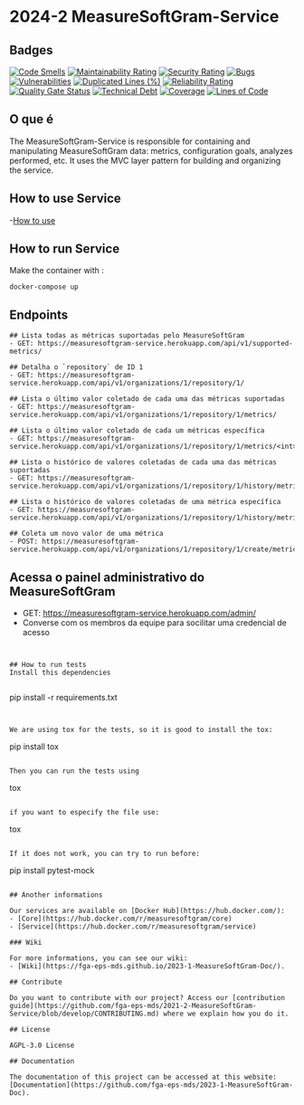 # 2024-2 MeasureSoftGram-Service

## Badges

[![Code Smells](https://sonarcloud.io/api/project_badges/measure?project=fga-eps-mds_2023-1-MeasureSoftGram-Service&metric=code_smells)](https://sonarcloud.io/summary/new_code?id=fga-eps-mds_2023-1-MeasureSoftGram-Service)
[![Maintainability Rating](https://sonarcloud.io/api/project_badges/measure?project=fga-eps-mds_2023-1-MeasureSoftGram-Service&metric=sqale_rating)](https://sonarcloud.io/summary/new_code?id=fga-eps-mds_2023-1-MeasureSoftGram-Service)
[![Security Rating](https://sonarcloud.io/api/project_badges/measure?project=fga-eps-mds_2023-1-MeasureSoftGram-Service&metric=security_rating)](https://sonarcloud.io/summary/new_code?id=fga-eps-mds_2023-1-MeasureSoftGram-Service)
[![Bugs](https://sonarcloud.io/api/project_badges/measure?project=fga-eps-mds_2023-1-MeasureSoftGram-Service&metric=bugs)](https://sonarcloud.io/summary/new_code?id=fga-eps-mds_2023-1-MeasureSoftGram-Service)
[![Vulnerabilities](https://sonarcloud.io/api/project_badges/measure?project=fga-eps-mds_2023-1-MeasureSoftGram-Service&metric=vulnerabilities)](https://sonarcloud.io/summary/new_code?id=fga-eps-mds_2023-1-MeasureSoftGram-Service)
[![Duplicated Lines (%)](https://sonarcloud.io/api/project_badges/measure?project=fga-eps-mds_2023-1-MeasureSoftGram-Service&metric=duplicated_lines_density)](https://sonarcloud.io/summary/new_code?id=fga-eps-mds_2023-1-MeasureSoftGram-Service)
[![Reliability Rating](https://sonarcloud.io/api/project_badges/measure?project=fga-eps-mds_2023-1-MeasureSoftGram-Service&metric=reliability_rating)](https://sonarcloud.io/summary/new_code?id=fga-eps-mds_2023-1-MeasureSoftGram-Service)
[![Quality Gate Status](https://sonarcloud.io/api/project_badges/measure?project=fga-eps-mds_2023-1-MeasureSoftGram-Service&metric=alert_status)](https://sonarcloud.io/summary/new_code?id=fga-eps-mds_2023-1-MeasureSoftGram-Service)
[![Technical Debt](https://sonarcloud.io/api/project_badges/measure?project=fga-eps-mds_2023-1-MeasureSoftGram-Service&metric=sqale_index)](https://sonarcloud.io/summary/new_code?id=fga-eps-mds_2023-1-MeasureSoftGram-Service)
[![Coverage](https://sonarcloud.io/api/project_badges/measure?project=fga-eps-mds_2023-1-MeasureSoftGram-Service&metric=coverage)](https://sonarcloud.io/summary/new_code?id=fga-eps-mds_2023-1-MeasureSoftGram-Service)
[![Lines of Code](https://sonarcloud.io/api/project_badges/measure?project=fga-eps-mds_2023-1-MeasureSoftGram-Service&metric=ncloc)](https://sonarcloud.io/summary/new_code?id=fga-eps-mds_2023-1-MeasureSoftGram-Service)


## O que é

The MeasureSoftGram-Service is responsible for containing and manipulating MeasureSoftGram data: metrics, configuration goals, analyzes performed, etc. It uses the MVC layer pattern for building and organizing the service.

## How to use Service
-[How to use](https://fga-eps-mds.github.io/2021-2-MeasureSoftGram-Doc/docs/artifact/how_to_use)

## How to run Service

Make the container with :

```
docker-compose up
```


## Endpoints
```
## Lista todas as métricas suportadas pelo MeasureSoftGram
- GET: https://measuresoftgram-service.herokuapp.com/api/v1/supported-metrics/

## Detalha o `repository` de ID 1
- GET: https://measuresoftgram-service.herokuapp.com/api/v1/organizations/1/repository/1/

## Lista o último valor coletado de cada uma das métricas suportadas
- GET: https://measuresoftgram-service.herokuapp.com/api/v1/organizations/1/repository/1/metrics/

## Lista o último valor coletado de cada um métricas específica
- GET: https://measuresoftgram-service.herokuapp.com/api/v1/organizations/1/repository/1/metrics/<int>/

## Lista o histórico de valores coletadas de cada uma das métricas suportadas
- GET: https://measuresoftgram-service.herokuapp.com/api/v1/organizations/1/repository/1/history/metrics/

## Lista o histórico de valores coletadas de uma métrica específica
- GET: https://measuresoftgram-service.herokuapp.com/api/v1/organizations/1/repository/1/history/metrics/<int>/

## Coleta um novo valor de uma métrica
- POST: https://measuresoftgram-service.herokuapp.com/api/v1/organizations/1/repository/1/create/metrics/
```

## Acessa o painel administrativo do MeasureSoftGram
- GET: https://measuresoftgram-service.herokuapp.com/admin/
- Converse com os membros da equipe para socilitar uma credencial de acesso

```


## How to run tests
Install this dependencies


```
pip install -r requirements.txt
```


We are using tox for the tests, so it is good to install the tox:

```
pip install tox
```

Then you can run the tests using

```
 tox
```

if you want to especify the file use:
```
 tox <PACKAGE OR FILE>
```

If it does not work, you can try to run before:
```
pip install pytest-mock
```

## Another informations

Our services are available on [Docker Hub](https://hub.docker.com/):
- [Core](https://hub.docker.com/r/measuresoftgram/core)
- [Service](https://hub.docker.com/r/measuresoftgram/service)

### Wiki

For more informations, you can see our wiki:
- [Wiki](https://fga-eps-mds.github.io/2023-1-MeasureSoftGram-Doc/).

## Contribute

Do you want to contribute with our project? Access our [contribution guide](https://github.com/fga-eps-mds/2021-2-MeasureSoftGram-Service/blob/develop/CONTRIBUTING.md) where we explain how you do it.

## License

AGPL-3.0 License

## Documentation

The documentation of this project can be accessed at this website: [Documentation](https://github.com/fga-eps-mds/2023-1-MeasureSoftGram-Doc).
